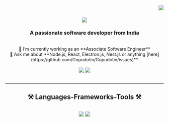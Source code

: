 <img align="right" src="https://visitor-badge.laobi.icu/badge?page_id=Gopudotin.Gopudotin" />

<h1 align="center">
    <img src="https://readme-typing-svg.herokuapp.com/?font=Righteous&size=35&center=true&vCenter=true&width=500&height=70&duration=4000&lines=Hi+There!+👋;+I'm+Gopas+Prem!;" />
</h1>

<h3 align="center">A passionate software developer from India</h3>

<br/>

<div align="center">
  🔭 I’m currently working as an **Associate Software Engineer**<br>
  💬 Ask me about **Node.js, React, Electron.js, Nest.js or anything [here](https://github.com/Gopudotin/Gopudotin/issues)**
</div>

<br/>

<div align="center"> 
  <a href="mailto:gopasprem.mec@gmail.com">
    <img src="https://img.shields.io/badge/Gmail-333333?style=for-the-badge&logo=gmail&logoColor=red" />
  </a>
  <a href="https://www.linkedin.com/in/gopasprem/" target="_blank">
    <img src="https://img.shields.io/badge/LinkedIn-0077B5?style=for-the-badge&logo=linkedin&logoColor=white" />
  </a>
</div>

<br/>

<hr/>

<h2 align="center">⚒️ Languages-Frameworks-Tools ⚒️</h2>
<br/>
<div align="center">
  <img src="https://skillicons.dev/icons?i=react,bootstrap,mui,html,css,vscode,github,figma,tailwind,git,r" />
  <img src="https://skillicons.dev/icons?i=nodejs,python,javascript,typescript,express,firebase,mongodb,c,java,nextjs,mysql,flask" />
</div>

